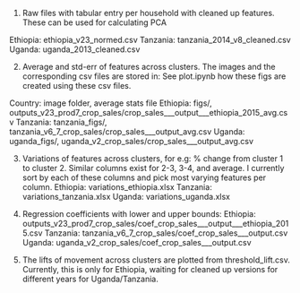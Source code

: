 1. Raw files with tabular entry per household with cleaned up features. These can be used for calculating PCA

Ethiopia: ethiopia_v23_normed.csv
Tanzania: tanzania_2014_v8_cleaned.csv
Uganda: uganda_2013_cleaned.csv

2. Average and std-err of features across clusters. The images and the corresponding csv files are stored in:
See plot.ipynb how these figs are created using these csv files.

Country: image folder, average stats file
Ethiopia: figs/, outputs_v23_prod7_crop_sales/crop_sales___output___ethiopia_2015_avg.csv
Tanzania: tanzania_figs/, tanzania_v6_7_crop_sales/crop_sales___output_avg.csv
Uganda: uganda_figs/, uganda_v2_crop_sales/crop_sales___output_avg.csv

3. Variations of features across clusters, for e.g: % change from cluster 1 to cluster 2.
Similar columns exist for 2-3, 3-4, and average.
I currently sort by each of these columns and pick most varying features per column.
Ethiopia: variations_ethiopia.xlsx
Tanzania: variations_tanzania.xlsx
Uganda: variations_uganda.xlsx

3. Regression coefficients with lower and upper bounds:
Ethiopia: outputs_v23_prod7_crop_sales/coef_crop_sales___output___ethiopia_2015.csv
Tanzania: tanzania_v6_7_crop_sales/coef_crop_sales___output.csv
Uganda: uganda_v2_crop_sales/coef_crop_sales___output.csv

4. The lifts of movement across clusters are plotted from threshold_lift.csv. 
Currently, this is only for Ethiopia, waiting for cleaned up versions for different years for Uganda/Tanzania.
